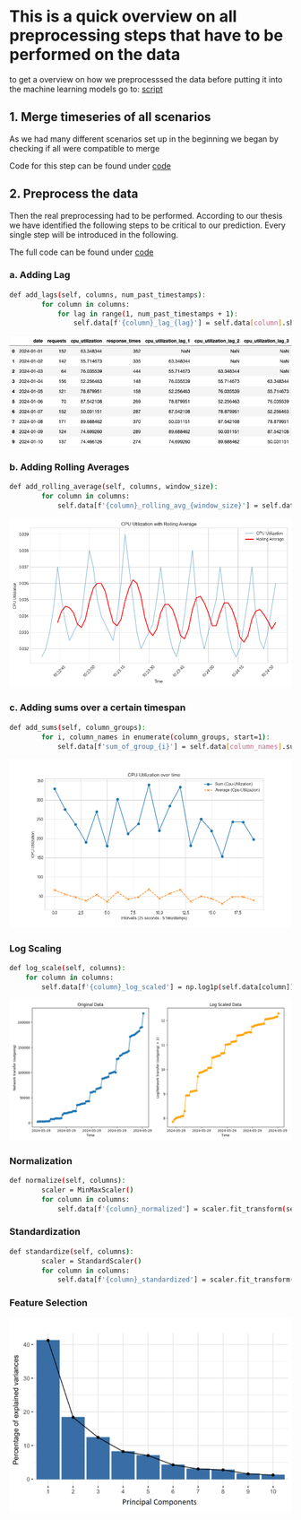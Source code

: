 # This is a quick overview on all preprocessing steps that have to be performed on the data

to get a overview on how we preprocesssed the data before putting it into the machine learning models go to:
[script](/src/app/preparator_strategy.py)

## 1. Merge timeseries of all scenarios

As we had many different scenarios set up in the beginning we began by checking if all were compatible to merge 

Code for this step can be found under [code](https://github.com/nadlig123/performance-prediction/blob/main/src/app/preprocessors/csv_processor.py)

## 2. Preprocess the data

Then the real preprocessing had to be performed. According to our thesis we have identified the following steps to be critical to our prediction. Every single step will be introduced in the following. 

The full code can be found under [code](../../src/app/preprocessors/preprocessor.py)

### a. Adding Lag

```sh
def add_lags(self, columns, num_past_timestamps):
        for column in columns:
            for lag in range(1, num_past_timestamps + 1):
                self.data[f'{column}_lag_{lag}'] = self.data[column].shift(lag)
```

![Lags](../../assets/images/lags.png)


### b. Adding Rolling Averages

```sh
def add_rolling_average(self, columns, window_size):
        for column in columns:
            self.data[f'{column}_rolling_avg_{window_size}'] = self.data[column].rolling(window=window_size).mean()
```

![Rolling Average](../../assets/images/rolling_average.png)

### c. Adding sums over a certain timespan

```sh
def add_sums(self, column_groups):
        for i, column_names in enumerate(column_groups, start=1):
            self.data[f'sum_of_group_{i}'] = self.data[column_names].sum(axis=1)
```

![Sums](../../assets/images/summation.png)

### Log Scaling

```sh
def log_scale(self, columns):
    for column in columns:
        self.data[f'{column}_log_scaled'] = np.log1p(self.data[column])
```

![Log Scaling](../../assets/images/log_scaling.png)

### Normalization

```sh
def normalize(self, columns):
        scaler = MinMaxScaler()
        for column in columns:
            self.data[f'{column}_normalized'] = scaler.fit_transform(self.data[[column]]) 
```

### Standardization

```sh
def standardize(self, columns):
        scaler = StandardScaler()
        for column in columns:
            self.data[f'{column}_standardized'] = scaler.fit_transform(self.data[[column]])
```

### Feature Selection

![Principal Component Analysis](../../assets/images/principal_components.png)



